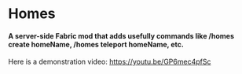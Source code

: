 # Homes

#### A server-side Fabric mod that adds usefully commands like /homes create homeName, /homes teleport homeName, etc.

Here is a demonstration video: https://youtu.be/GP6mec4pfSc
